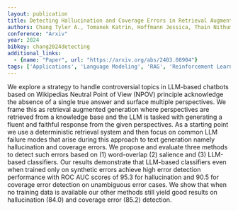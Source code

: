 ```yaml
---
layout: publication
title: Detecting Hallucination and Coverage Errors in Retrieval Augmented Generation for Controversial Topics
authors: Chang Tyler A., Tomanek Katrin, Hoffmann Jessica, Thain Nithum, Van Liemt Erin, Meier-hellstern Kathleen, Dixon Lucas
conference: "Arxiv"
year: 2024
bibkey: chang2024detecting
additional_links:
  - {name: "Paper", url: "https://arxiv.org/abs/2403.08904"}
tags: ['Applications', 'Language Modeling', 'RAG', 'Reinforcement Learning', 'Training Techniques']
---
```

We explore a strategy to handle controversial topics in LLM-based chatbots based on Wikipedias Neutral Point of View (NPOV) principle acknowledge the absence of a single true answer and surface multiple perspectives. We frame this as retrieval augmented generation where perspectives are retrieved from a knowledge base and the LLM is tasked with generating a fluent and faithful response from the given perspectives. As a starting point we use a deterministic retrieval system and then focus on common LLM failure modes that arise during this approach to text generation namely hallucination and coverage errors. We propose and evaluate three methods to detect such errors based on (1) word-overlap (2) salience and (3) LLM-based classifiers. Our results demonstrate that LLM-based classifiers even when trained only on synthetic errors achieve high error detection performance with ROC AUC scores of 95.3 for hallucination and 90.5 for coverage error detection on unambiguous error cases. We show that when no training data is available our other methods still yield good results on hallucination (84.0) and coverage error (85.2) detection.
